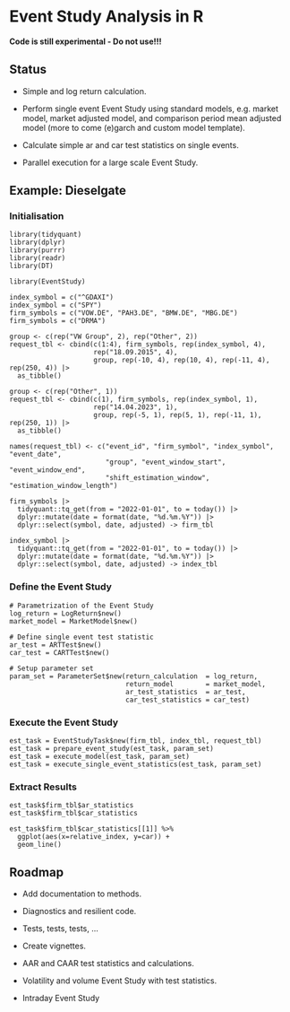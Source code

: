 # Event Study Analysis in R

**Code is still experimental - Do not use!!!**

## Status

-   Simple and log return calculation.

-   Perform single event Event Study using standard models, e.g. market model, market adjusted model, and comparison period mean adjusted model (more to come (e)garch and custom model template).

-   Calculate simple ar and car test statistics on single events.

-   Parallel execution for a large scale Event Study.

## Example: Dieselgate

### Initialisation

```{r}
library(tidyquant)
library(dplyr)
library(purrr)
library(readr)
library(DT)

library(EventStudy)

index_symbol = c("^GDAXI")
index_symbol = c("SPY")
firm_symbols = c("VOW.DE", "PAH3.DE", "BMW.DE", "MBG.DE")
firm_symbols = c("DRMA")

group <- c(rep("VW Group", 2), rep("Other", 2))
request_tbl <- cbind(c(1:4), firm_symbols, rep(index_symbol, 4), 
                     rep("18.09.2015", 4), 
                     group, rep(-10, 4), rep(10, 4), rep(-11, 4), rep(250, 4)) |>
  as_tibble()

group <- c(rep("Other", 1))
request_tbl <- cbind(c(1), firm_symbols, rep(index_symbol, 1), 
                     rep("14.04.2023", 1), 
                     group, rep(-5, 1), rep(5, 1), rep(-11, 1), rep(250, 1)) |>
  as_tibble()

names(request_tbl) <- c("event_id", "firm_symbol", "index_symbol", "event_date", 
                        "group", "event_window_start", "event_window_end", 
                        "shift_estimation_window", "estimation_window_length")

firm_symbols |>
  tidyquant::tq_get(from = "2022-01-01", to = today()) |>
  dplyr::mutate(date = format(date, "%d.%m.%Y")) |>
  dplyr::select(symbol, date, adjusted) -> firm_tbl

index_symbol |>
  tidyquant::tq_get(from = "2022-01-01", to = today()) |>
  dplyr::mutate(date = format(date, "%d.%m.%Y")) |>
  dplyr::select(symbol, date, adjusted) -> index_tbl
```

### Define the Event Study

```{r}
# Parametrization of the Event Study
log_return = LogReturn$new()
market_model = MarketModel$new()

# Define single event test statistic
ar_test = ARTTest$new()
car_test = CARTTest$new()

# Setup parameter set
param_set = ParameterSet$new(return_calculation  = log_return, 
                             return_model        = market_model,
                             ar_test_statistics  = ar_test,
                             car_test_statistics = car_test)
```

### Execute the Event Study

```{r}
est_task = EventStudyTask$new(firm_tbl, index_tbl, request_tbl)
est_task = prepare_event_study(est_task, param_set)
est_task = execute_model(est_task, param_set)
est_task = execute_single_event_statistics(est_task, param_set)
```

### Extract Results

```{r}
est_task$firm_tbl$ar_statistics
est_task$firm_tbl$car_statistics

est_task$firm_tbl$car_statistics[[1]] %>% 
  ggplot(aes(x=relative_index, y=car)) +
  geom_line()
```

## Roadmap

-   Add documentation to methods.

-   Diagnostics and resilient code.

-   Tests, tests, tests, ...

-   Create vignettes.

-   AAR and CAAR test statistics and calculations.

-   Volatility and volume Event Study with test statistics.

-   Intraday Event Study
